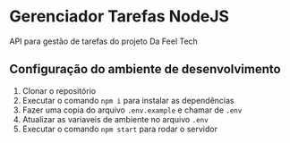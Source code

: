 # Gerenciador Tarefas NodeJS

API para gestão de tarefas do projeto Da Feel Tech

## Configuração do ambiente de desenvolvimento

1. Clonar o repositório
1. Executar o comando `npm i` para instalar as dependências
1. Fazer uma copia do arquivo `.env.example` e chamar de `.env`
1. Atualizar as variaveis de ambiente no arquivo `.env`
1. Executar o comando `npm start` para rodar o servidor